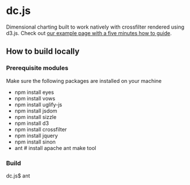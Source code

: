 dc.js
=====

Dimensional charting built to work natively with crossfilter rendered using d3.js. Check out
[our example page with a five minutes how to guide](http://nickqizhu.github.com/dc.js/).


How to build locally
--------------------

### Prerequisite modules

Make sure the following packages are installed on your machine
* npm install eyes
* npm install vows
* npm install uglify-js
* npm install jsdom
* npm install sizzle
* npm install d3
* npm install crossfilter
* npm install jquery
* npm install sinon
* ant # install apache ant make tool

### Build

dc.js$ ant



